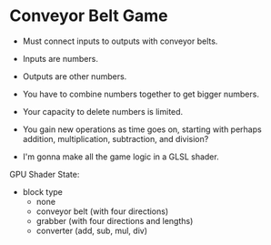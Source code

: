 # Conveyor Belt Game

- Must connect inputs to outputs with conveyor belts.
- Inputs are numbers.
- Outputs are other numbers.
- You have to combine numbers together to get bigger numbers.
- Your capacity to delete numbers is limited.
- You gain new operations as time goes on, starting with perhaps addition, multiplication, subtraction, and division?


- I'm gonna make all the game logic in a GLSL shader.


GPU Shader State:
- block type
    - none
    - conveyor belt (with four directions)
    - grabber (with four directions and lengths)
    - converter (add, sub, mul, div)